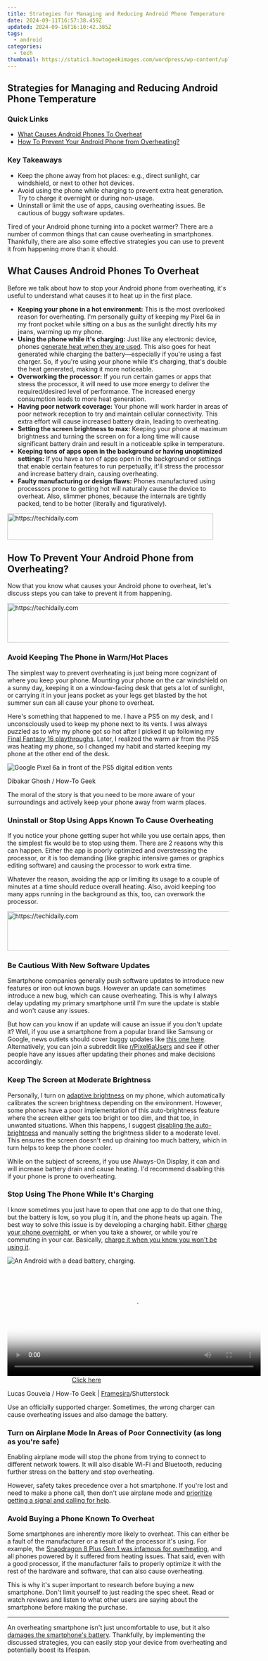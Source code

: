 ```yaml
---
title: Strategies for Managing and Reducing Android Phone Temperature
date: 2024-09-11T16:57:38.459Z
updated: 2024-09-16T16:10:42.385Z
tags:
  - android
categories:
  - tech
thumbnail: https://static1.howtogeekimages.com/wordpress/wp-content/uploads/2024/04/a-hand-holding-a-smartphone-with-a-thermometer-indicating-that-the-device-is-overheating.jpg
---
```


## Strategies for Managing and Reducing Android Phone Temperature

### Quick Links

* [What Causes Android Phones To Overheat](https://facebook-video-recording.techidaily.com/updated-in-2024-how-to-enhance-your-page-posts-amidst-facebooks-shift/)
* [How To Prevent Your Android Phone from Overheating?](https://common-error.techidaily.com/how-to-restore-functionality-of-your-laptops-touchpad-in-widows-os/)

### Key Takeaways

* Keep the phone away from hot places: e.g., direct sunlight, car windshield, or next to other hot devices.
* Avoid using the phone while charging to prevent extra heat generation. Try to charge it overnight or during non-usage.
* Uninstall or limit the use of apps, causing overheating issues. Be cautious of buggy software updates.

 Tired of your Android phone turning into a pocket warmer? There are a number of common things that can cause overheating in smartphones. Thankfully, there are also some effective strategies you can use to prevent it from happening more than it should.

##  What Causes Android Phones To Overheat

 Before we talk about how to stop your Android phone from overheating, it's useful to understand what causes it to heat up in the first place.

* **Keeping your phone in a hot environment:** This is the most overlooked reason for overheating. I'm personally guilty of keeping my Pixel 6a in my front pocket while sitting on a bus as the sunlight directly hits my jeans, warming up my phone.
* **Using the phone while it's charging:** Just like any electronic device, phones [generate heat when they are used](http://ultimateelectronicsbook.com/thermodynamics-energy-equilibrium/). This also goes for heat generated while charging the battery—especially if you're using a fast charger. So, if you're using your phone while it's charging, that's double the heat generated, making it more noticeable.
* **Overworking the processor:** If you run certain games or apps that stress the processor, it will need to use more energy to deliver the required/desired level of performance. The increased energy consumption leads to more heat generation.
* **Having poor network coverage:** Your phone will work harder in areas of poor network reception to try and maintain cellular connectivity. This extra effort will cause increased battery drain, leading to overheating.
* **Setting the screen brightness to max:** Keeping your phone at maximum brightness and turning the screen on for a long time will cause significant battery drain and result in a noticeable spike in temperature.
* **Keeping tons of apps open in the background or having unoptimized settings:** If you have a ton of apps open in the background or settings that enable certain features to run perpetually, it'll stress the processor and increase battery drain, causing overheating.
* **Faulty manufacturing or design flaws:** Phones manufactured using processors prone to getting hot will naturally cause the device to overheat. Also, slimmer phones, because the internals are tightly packed, tend to be hotter (literally and figuratively).

<!-- affiliate ads begin -->
<a href="https://aligracehair.sjv.io/c/5597632/2135404/19272" target="_top" id="2135404">
  <img src="//a.impactradius-go.com/display-ad/19272-2135404" border="0" alt="https://techidaily.com" width="468" height="60"/>
</a>
<img height="0" width="0" src="https://aligracehair.sjv.io/i/5597632/2135404/19272" style="position:absolute;visibility:hidden;" border="0" />
<!-- affiliate ads end -->

##  How To Prevent Your Android Phone from Overheating?

 Now that you know what causes your Android phone to overheat, let's discuss steps you can take to prevent it from happening.

<!-- affiliate ads begin -->
<a href="https://aligracehair.sjv.io/c/5597632/2135375/19272" target="_top" id="2135375">
  <img src="//a.impactradius-go.com/display-ad/19272-2135375" border="0" alt="https://techidaily.com" width="728" height="90"/>
</a>
<img height="0" width="0" src="https://aligracehair.sjv.io/i/5597632/2135375/19272" style="position:absolute;visibility:hidden;" border="0" />
<!-- affiliate ads end -->

###  Avoid Keeping The Phone in Warm/Hot Places

 The simplest way to prevent overheating is just being more cognizant of where you keep your phone. Mounting your phone on the car windshield on a sunny day, keeping it on a window-facing desk that gets a lot of sunlight, or carrying it in your jeans pocket as your legs get blasted by the hot summer sun can all cause your phone to overheat.

 Here's something that happened to me. I have a PS5 on my desk, and I unconsciously used to keep my phone next to its vents. I was always puzzled as to why my phone got so hot after I picked it up following my [Final Fantasy 16 playthroughs](https://www.gamesradar.com/final-fantasy-16-is-reportedly-overheating-ps5s/). Later, I realized the warm air from the PS5 was heating my phone, so I changed my habit and started keeping my phone at the other end of the desk.

![Google Pixel 6a in front of the PS5 digital edition vents](https://static1.howtogeekimages.com/wordpress/wp-content/uploads/2024/04/img_20240430_185302_065924.jpg) 

Dibakar Ghosh / How-To Geek

 The moral of the story is that you need to be more aware of your surroundings and actively keep your phone away from warm places.

###  Uninstall or Stop Using Apps Known To Cause Overheating

 If you notice your phone getting super hot while you use certain apps, then the simplest fix would be to stop using them. There are 2 reasons why this can happen. Either the app is poorly optimized and overstressing the processor, or it is too demanding (like graphic intensive games or graphics editing software) and causing the processor to work extra time.

 Whatever the reason, avoiding the app or limiting its usage to a couple of minutes at a time should reduce overall heating. Also, avoid keeping too many apps running in the background as this, too, can overwork the processor.

<!-- affiliate ads begin -->
<a href="https://ephamedtechinc.pxf.io/c/5597632/2137219/26400" target="_top" id="2137219">
  <img src="//a.impactradius-go.com/display-ad/26400-2137219" border="0" alt="https://techidaily.com" width="728" height="90"/>
</a>
<img height="0" width="0" src="https://ephamedtechinc.pxf.io/i/5597632/2137219/26400" style="position:absolute;visibility:hidden;" border="0" />
<!-- affiliate ads end -->

###  Be Cautious With New Software Updates

 Smartphone companies generally push software updates to introduce new features or iron out known bugs. However an update can sometimes introduce a new bug, which can cause overheating. This is why I always delay updating my primary smartphone until I'm sure the update is stable and won't cause any issues.

 But how can you know if an update will cause an issue if you don't update it? Well, if you use a smartphone from a popular brand like Samsung or Google, news outlets should cover buggy updates like [this one here](http://tech.hindustantimes.com/mobile/news/samsung-galaxy-s23-users-report-unresponsive-touchscreen-heating-issues-after-update-know-the-reason-71712231633008.html). Alternatively, you can join a subreddit like [r/Pixel6aUsers](https://www.reddit.com/r/Pixel6aUsers/) and see if other people have any issues after updating their phones and make decisions accordingly.

###  Keep The Screen at Moderate Brightness

 Personally, I turn on [adaptive brightness](https://www.androidauthority.com/adaptive-brightness-android-explained-3222961/) on my phone, which automatically calibrates the screen brightness depending on the environment. However, some phones have a poor implementation of this auto-brightness feature where the screen either gets too bright or too dim, and that too, in unwanted situations. When this happens, I suggest [disabling the auto-brightness](https://mondly-stories.techidaily.com/embracing-new-words-anytime/) and manually setting the brightness slider to a moderate level. This ensures the screen doesn't end up draining too much battery, which in turn helps to keep the phone cooler.

 While on the subject of screens, if you use Always-On Display, it can and will increase battery drain and cause heating. I'd recommend disabling this if your phone is prone to overheating.

###  Stop Using The Phone While It's Charging

 I know sometimes you just have to open that one app to do that one thing, but the battery is low, so you plug it in, and the phone heats up again. The best way to solve this issue is by developing a charging habit. Either [charge your phone overnight](https://fox-helps.techidaily.com/new-effortless-time-lapse-videos-with-samsung-tech-for-2024/), or when you take a shower, or while you're commuting in your car. Basically, [charge it when you know you won't be using it](https://techidaily.com/undelete-lost-contacts-from-nokia-c02-by-fonelab-android-recover-contacts/).

![An Android with a dead battery, charging.](https://static1.howtogeekimages.com/wordpress/wp-content/uploads/2024/03/an-android-with-a-dead-battery-charging.jpg) 

<!-- affiliate ads begin -->
<span id="1983545">
					<video width="576" height="240" style="cursor:pointer"
           poster="//a.impactradius-go.com/display-clicktoplayimage/1983545.png"
           onclick="if(!this.playClicked){this.play();this.setAttribute('controls',true);this.playClicked=true;}">
	   <source src="//a.impactradius-go.com/display-ad/22993-1983545">
	   <img src="//a.impactradius-go.com/display-clicktoplayimage/1983545.png" style="border: none; height: 100%; width: 100%; object-fit: contain">
	</video>
	<div style="width:360px;text-align:center"><a href="javascript:window.open(decodeURIComponent('https%3A%2F%2Fhomestyler.sjv.io%2Fc%2F5597632%2F1983545%2F22993'), '_blank');void(0);">Click here</a></div>
</span>
<img height="0" width="0" src="https://imp.pxf.io/i/5597632/1983545/22993" style="position:absolute;visibility:hidden;" border="0" />
<!-- affiliate ads end -->

Lucas Gouveia / How-To Geek | [Framesira](https://www.shutterstock.com/image-photo/bangkok-thailand-mar-18-oppo-launch-1952784139)/Shutterstock

 Use an officially supported charger. Sometimes, the wrong charger can cause overheating issues and also damage the battery.

###  Turn on Airplane Mode In Areas of Poor Connectivity (as long as you're safe)

 Enabling airplane mode will stop the phone from trying to connect to different network towers. It will also disable Wi-Fi and Bluetooth, reducing further stress on the battery and stop overheating.

 However, safety takes precedence over a hot smartphone. If you're lost and need to make a phone call, then don't use airplane mode and [prioritize getting a signal and calling for help](https://www.scienceabc.com/innovation/how-can-mobile-phones-make-emergency-calls-when-theres-no-network-coverage.html).

###  Avoid Buying a Phone Known To Overheat

 Some smartphones are inherently more likely to overheat. This can either be a fault of the manufacturer or a result of the processor it's using. For example, the [Snapdragon 8 Plus Gen 1 was infamous for overheating](https://www.androidauthority.com/snapdragon-8-plus-gen-1-vs-8-gen-1-3191343/), and all phones powered by it suffered from heating issues. That said, even with a good processor, if the manufacturer fails to properly optimize it with the rest of the hardware and software, that can also cause overheating.

 This is why it's super important to research before buying a new smartphone. Don't limit yourself to just reading the spec sheet. Read or watch reviews and listen to what other users are saying about the smartphone before making the purchase.

---

 An overheating smartphone isn't just uncomfortable to use, but it also [damages the smartphone's battery](https://www.wsj.com/articles/i-tried-to-melt-a-bunch-of-smartphones-to-find-out-how-you-can-save-your-battery-d75066d1). Thankfully, by implementing the discussed strategies, you can easily stop your device from overheating and potentially boost its lifespan.

<ins class="adsbygoogle"
     style="display:block"
     data-ad-format="autorelaxed"
     data-ad-client="ca-pub-7571918770474297"
     data-ad-slot="1223367746"></ins>

<ins class="adsbygoogle"
     style="display:block"
     data-ad-client="ca-pub-7571918770474297"
     data-ad-slot="8358498916"
     data-ad-format="auto"
     data-full-width-responsive="true"></ins>



